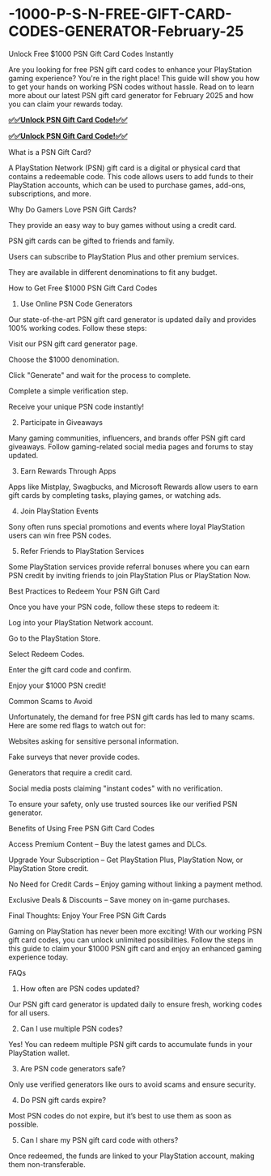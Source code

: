 # -1000-P-S-N-FREE-GIFT-CARD-CODES-GENERATOR-February-25
Unlock Free $1000 PSN Gift Card Codes Instantly

Are you looking for free PSN gift card codes to enhance your PlayStation gaming experience? You're in the right place! This guide will show you how to get your hands on working PSN codes without hassle. Read on to learn more about our latest PSN gift card generator for February 2025 and how you can claim your rewards today.

**[✅✅Unlock PSN Gift Card Code!✅✅](https://jahanhubspot.com/psn/)**

**[✅✅Unlock PSN Gift Card Code!✅✅](https://jahanhubspot.com/psn/)**

What is a PSN Gift Card?

A PlayStation Network (PSN) gift card is a digital or physical card that contains a redeemable code. This code allows users to add funds to their PlayStation accounts, which can be used to purchase games, add-ons, subscriptions, and more.

Why Do Gamers Love PSN Gift Cards?

They provide an easy way to buy games without using a credit card.

PSN gift cards can be gifted to friends and family.

Users can subscribe to PlayStation Plus and other premium services.

They are available in different denominations to fit any budget.

How to Get Free $1000 PSN Gift Card Codes

1. Use Online PSN Code Generators

Our state-of-the-art PSN gift card generator is updated daily and provides 100% working codes. Follow these steps:

Visit our PSN gift card generator page.

Choose the $1000 denomination.

Click "Generate" and wait for the process to complete.

Complete a simple verification step.

Receive your unique PSN code instantly!

2. Participate in Giveaways

Many gaming communities, influencers, and brands offer PSN gift card giveaways. Follow gaming-related social media pages and forums to stay updated.

3. Earn Rewards Through Apps

Apps like Mistplay, Swagbucks, and Microsoft Rewards allow users to earn gift cards by completing tasks, playing games, or watching ads.

4. Join PlayStation Events

Sony often runs special promotions and events where loyal PlayStation users can win free PSN codes.

5. Refer Friends to PlayStation Services

Some PlayStation services provide referral bonuses where you can earn PSN credit by inviting friends to join PlayStation Plus or PlayStation Now.

Best Practices to Redeem Your PSN Gift Card

Once you have your PSN code, follow these steps to redeem it:

Log into your PlayStation Network account.

Go to the PlayStation Store.

Select Redeem Codes.

Enter the gift card code and confirm.

Enjoy your $1000 PSN credit!

Common Scams to Avoid

Unfortunately, the demand for free PSN gift cards has led to many scams. Here are some red flags to watch out for:

Websites asking for sensitive personal information.

Fake surveys that never provide codes.

Generators that require a credit card.

Social media posts claiming "instant codes" with no verification.

To ensure your safety, only use trusted sources like our verified PSN generator.

Benefits of Using Free PSN Gift Card Codes

Access Premium Content – Buy the latest games and DLCs.

Upgrade Your Subscription – Get PlayStation Plus, PlayStation Now, or PlayStation Store credit.

No Need for Credit Cards – Enjoy gaming without linking a payment method.

Exclusive Deals & Discounts – Save money on in-game purchases.

Final Thoughts: Enjoy Your Free PSN Gift Cards

Gaming on PlayStation has never been more exciting! With our working PSN gift card codes, you can unlock unlimited possibilities. Follow the steps in this guide to claim your $1000 PSN gift card and enjoy an enhanced gaming experience today.

FAQs

1. How often are PSN codes updated?

Our PSN gift card generator is updated daily to ensure fresh, working codes for all users.

2. Can I use multiple PSN codes?

Yes! You can redeem multiple PSN gift cards to accumulate funds in your PlayStation wallet.

3. Are PSN code generators safe?

Only use verified generators like ours to avoid scams and ensure security.

4. Do PSN gift cards expire?

Most PSN codes do not expire, but it’s best to use them as soon as possible.

5. Can I share my PSN gift card code with others?

Once redeemed, the funds are linked to your PlayStation account, making them non-transferable.
